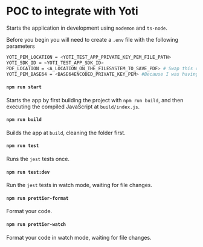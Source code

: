 # POC to integrate with Yoti 

Starts the application in development using `nodemon` and `ts-node`.

Before you begin you will need to create a `.env` file with the following parameters

```bash
YOTI_PEM_LOCATION = <YOTI_TEST_APP_PRIVATE_KEY_PEM_FILE_PATH>
YOTI_SDK_ID = <YOTI_TEST_APP_SDK_ID>
PDF_LOCATION = <A_LOCATION_ON_THE_FILESYSTEM_TO_SAVE_PDF> # Swap this out for S3 before putting it in the cloud
YOTI_PEM_BASE64 = <BASE64ENCODED_PRIVATE_KEY_PEM> #Because I was having an issue with encodings when reading file - dont keep me
```

#### `npm run start`

Starts the app by first building the project with `npm run build`, and then executing the compiled JavaScript at `build/index.js`.

#### `npm run build`

Builds the app at `build`, cleaning the folder first.

#### `npm run test`

Runs the `jest` tests once.

#### `npm run test:dev`

Run the `jest` tests in watch mode, waiting for file changes.

#### `npm run prettier-format`

Format your code.

#### `npm run prettier-watch`

Format your code in watch mode, waiting for file changes.

